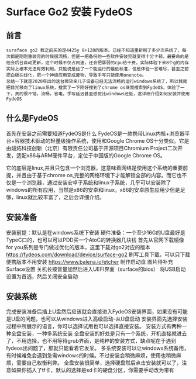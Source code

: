 # Surface Go2 安装 FydeOS
## 前言
	suraface go2 我之前买的是4425y 8+128的版本。已经不知道重新刷了多少次系统了，每次都是刚刚重装完的时候很流畅，但是一把备份的一些软件安装完就变得十分卡顿。最要命的是他会后台自动更新，这个时候不仅占网速，还会把孱弱的cpu给干费，实际体验下来8个g的内存实际上根本无法有效利用。只能说是给了一个能运行的最低标准，但是体验一言难尽，甚至之前把白板在线化，把一个神级应用变成废物，导致手写只能使用onenote。
	总结一下就是2020年出的这台微软亲儿子设备已经无法流畅的运行windows系统了，所以我就把目光移向了linux系统，搜索了一下刚好搜到了chrome os继而搜索到FydeOS，体验了一下，真的很不错。流畅，省电，手写延迟甚至感觉比windows还低，遂详细介绍如何安装并使用FydeOS
## 什么是FydeOS
首先在安装之前需要知道FydeOS是什么
FydeOS是一款携带Linux内核+浏览器平台+容器技术驱动的轻量级操作系统，使用和Google Chrome OS十分类似。它是由燧炻科技创新（北京）有限责任公司基于开源项目Chromium Project二次开发，适配x86与ARM硬件平台，定位于中国版的Google Chrome OS。

它的底层是linux,并且只包含一个浏览器，这意味着网络是使用这个系统的重要前提，并且由于基于chrome os,完整的网络环境下才能解锁全部的内容。而它也不仅是一个浏览器，通过安装安卓子系统和linux子系统，几乎可以安装除了windows的所有应用，当然是x86的安卓和linux。x86的安卓原生应用少但是足够，linux就比较丰富了，之后会详细介绍。
## 安装准备
安装前提：默认是在windows系统下安装
硬件准备：一个至少16G的U盘最好是TypeC口的，也可以可以PDD买一个AtoC的转换器几块钱
首先从官网下载镜像
for you系列是专门做过优化的版本，这里下载对go2对应的版本
https://fydeos.com/download/device/surface-go2
刷写工具下载，可以只下载便携版本不用安装
https://www.balena.io/etcher
制作启动盘
图片待补充
Surface设置
关机长按音量加然后进入UEFI界面（surface的bios）
将USB启动设置为首选，然后关闭安全启动
## 安装系统
完成安装准备后插上U盘然后应该就会直接进入FydeOS安装界面，如果没有可能是U盘的问题，也可以从windows进入高级启动-从U盘启动
安装界面先选择安装过程中所展示的语言，你可以选择试用也可以选择直接安装。
安装方式有两种一种全盘安装，一种多系统安装
全盘安装的好处是只有一个系统，开机直接就进去了，不用选择，也不用等待grub界面，是纯粹的安装方式，缺点呢在于遇到fydeos出问题了，那就只能看着它发呆。
多系统安装可以让windows系统备用，有时候难免会遇到急需windows的时候。不过安装会稍微麻烦，使用也稍微麻烦，需要自己权衡利弊。
全盘安装很简单，选择硬盘然后点击安装就可以了，注意如果你插入了tf卡，默认的选择是sd卡的硬盘分区，你需要手动改为带有

<!--stackedit_data:
eyJoaXN0b3J5IjpbMTM5NzYzMjkwMSwxMjkwMjQ2OTcsLTEwNj
Q1NzUxNTJdfQ==
-->